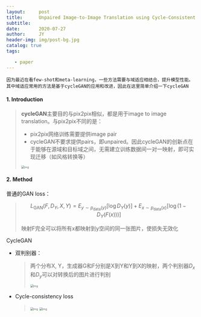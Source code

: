 ```yaml
---
layout:     post
title:      Unpaired Image-to-Image Translation using Cycle-Consistent Adversarial Networks
subtitle:   
date:       2020-07-27
author:     JY
header-img: img/post-bg.jpg
catalog: true
tags:

   - paper
---
```


```
因为最近在看few-shot和meta-learning，一些方法需要与域适应相结合，提升模型性能。其中域适应常用的方法是基于cycleGAN的应用和改进，因此在这里简单介绍一下cycleGAN
```



#### 1. Introduction

> **cycleGAN**主要目的与pix2pix相似，都是用于image to image translation。与pix2pix不同的是：
>
> - pix2pix网络训练需要提供image pair
> - cycleGAN不要求提供pairs，即unpaired。因此cycleGAN的创新点在于能够在源域和目标域之间，无需建立训练数据间一对一映射，即可实现迁移（如风格转换等）
>
> <img src="https://github.com/ZJU-CVs/zju-cvs.github.io/raw/master/img/gan/1.png" alt="img" style="zoom:50%;" />



#### 2. Method

普通的GAN loss：

> $$
> L_{\mathrm{GAN}}\left(F, D_{Y}, X, Y\right)=E_{y \sim p_{\mathrm{data}}(y)}\left[\log D_{Y}(y)\right]+E_{x \sim p_{\mathrm{data}}(x)}\left[\log \left(1-D_{Y}(F(x))\right)\right]
> $$
>
> 映射F完全可以将所有x都映射到y空间的同一张图片，使损失无效化



CycleGAN

- 双判别器：

  > 两个分布X, Y，生成器G和F分别是X到Y和Y到X的映射，两个判别器$D_x$和$D_y$可以对转换后的图片进行判别
  >
  > <img src="https://github.com/ZJU-CVs/zju-cvs.github.io/raw/master/img/gan/2.png" alt="img" style="zoom:50%;" />

- Cycle-consistency loss

  > <img src="https://github.com/ZJU-CVs/zju-cvs.github.io/raw/master/img/gan/3.png" alt="img" style="zoom:50%;" />
  >
  > <img src="https://github.com/ZJU-CVs/zju-cvs.github.io/raw/master/img/gan/4.png" alt="img" style="zoom:50%;" />

